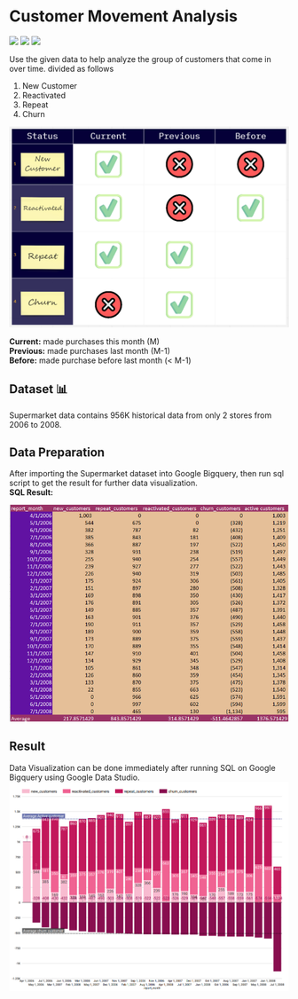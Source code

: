 # Customer Movement Analysis
[![](https://img.shields.io/badge/-SQL-blue)](#) [![](https://img.shields.io/badge/-BigQuery-blue)](#) [![](https://img.shields.io/badge/-Google--Data--Studio-blue)](#)  

Use the given data to help analyze the group of customers that come in over time. divided as follows    
1. New Customer    
2. Reactivated  
3. Repeat  
4. Churn  
  
![intro](./intro.png)
  
**Current:** made purchases this month (M)  
**Previous:** made purchases last month (M-1)  
**Before:** made purchase before last month (< M-1)  
  
## Dataset 📊  
Supermarket data  contains 956K historical data from only 2 stores from 2006 to 2008.

## Data Preparation
After importing the Supermarket dataset into Google Bigquery, then run sql script to get the result for further data visualization.  
**SQL Result:**  
  
![CHURN_Table_Result](./CHURN_Table_Result.png)
  
  
  
## Result
Data Visualization can be done immediately after running SQL on Google Bigquery using Google Data Studio.
![Churn_datavitualize](./Churn_datavitualize.png)
